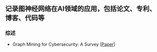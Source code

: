 ## 记录图神经网络在AI领域的应用，包括论文、专利、博客、代码等

### 综述
- Graph Mining for Cybersecurity: A Survey [[Paper](https://arxiv.org/abs/2304.00485)]
